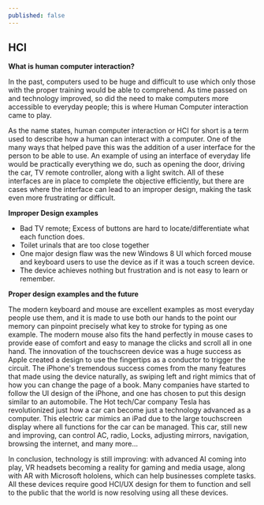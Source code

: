 ```yaml
---
published: false
---
```

## HCI 

**What is human computer interaction?**

In the past, computers used to be huge and difficult to use which only those with the proper training would be able to comprehend. As time passed on and technology improved, so did the need to make computers more accessible to everyday people; this is where Human Computer interaction came to play. 



As the name states, human computer interaction or HCI for short is a term used to describe how a human can interact with a computer. One of the many ways that helped pave this was the addition of a user interface for the person to be able to use. An example of using an interface of everyday life would be practically everything we do, such as opening the door, driving the car, TV remote controller, along with a light switch. All of these interfaces are in place to complete the objective efficiently, but there are cases where the interface can lead to an improper design, making the task even more frustrating or difficult. 

**Improper Design examples**

- Bad TV remote; Excess of buttons are hard to locate/differentiate what each function does.
- Toilet urinals that are too close together 
- One major design flaw was the new Windows 8 UI which forced mouse and keyboard users to use the device as if it was a touch screen device. 
- The device achieves nothing but frustration and is not easy to learn or remember. 

**Proper design examples and the future**

The modern keyboard and mouse are excellent examples as most everyday people use them, and it is made to use both our hands to the point our memory can pinpoint precisely what key to stroke for typing as one example. The modern mouse also fits the hand perfectly in mouse cases to provide ease of comfort and easy to manage the clicks and scroll all in one hand. The innovation of the touchscreen device was a huge success as Apple created a design to use the fingertips as a conductor to trigger the circuit. The iPhone's tremendous success comes from the many features that made using the device naturally, as swiping left and right mimics that of how you can change the page of a book. Many companies have started to follow the UI design of the iPhone, and one has chosen to put this design similar to an automobile. The Hot tech/Car company Tesla has revolutionized just how a car can become just a technology advanced as a computer. This electric car mimics an iPad due to the large touchscreen display where all functions for the car can be managed. This car, still new and improving, can control AC, radio, Locks, adjusting mirrors, navigation, browsing the internet, and many more… 

In conclusion, technology is still improving: with advanced AI coming into play, VR headsets becoming a reality for gaming and media usage, along with AR with Microsoft hololens, which
can help businesses complete tasks. All these devices require good HCI/UX design for them to function and sell to the public that the world is now resolving using all these devices.
